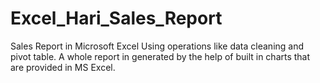 # Excel_Hari_Sales_Report
Sales Report in Microsoft Excel Using operations like data cleaning and pivot table. A whole report in generated by the help of built in charts that are provided in MS Excel.
